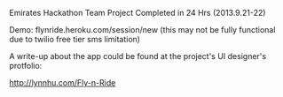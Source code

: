 Emirates Hackathon Team Project Completed in 24 Hrs (2013.9.21-22)

Demo:
flynride.heroku.com/session/new
(this may not be fully functional due to twilio free tier sms limitation)



A write-up about the app could be found at the project's UI designer's protfolio:

http://lynnhu.com/Fly-n-Ride
